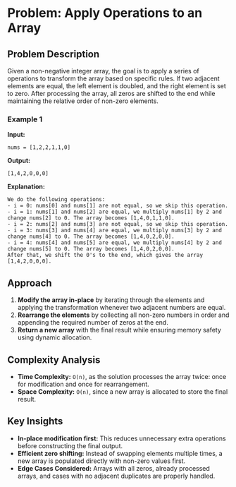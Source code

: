 # Problem: Apply Operations to an Array  

## Problem Description  
Given a non-negative integer array, the goal is to apply a series of operations to transform the array based on specific rules. If two adjacent elements are equal, the left element is doubled, and the right element is set to zero. After processing the array, all zeros are shifted to the end while maintaining the relative order of non-zero elements.  

### Example 1  
**Input:**  
```plaintext
nums = [1,2,2,1,1,0]
```  
**Output:**  
```plaintext
[1,4,2,0,0,0]
```  
**Explanation:**  
```plaintext
We do the following operations:
- i = 0: nums[0] and nums[1] are not equal, so we skip this operation.
- i = 1: nums[1] and nums[2] are equal, we multiply nums[1] by 2 and change nums[2] to 0. The array becomes [1,4,0,1,1,0].
- i = 2: nums[2] and nums[3] are not equal, so we skip this operation.
- i = 3: nums[3] and nums[4] are equal, we multiply nums[3] by 2 and change nums[4] to 0. The array becomes [1,4,0,2,0,0].
- i = 4: nums[4] and nums[5] are equal, we multiply nums[4] by 2 and change nums[5] to 0. The array becomes [1,4,0,2,0,0].
After that, we shift the 0's to the end, which gives the array [1,4,2,0,0,0].
```

## Approach  

1. **Modify the array in-place** by iterating through the elements and applying the transformation whenever two adjacent numbers are equal.  
2. **Rearrange the elements** by collecting all non-zero numbers in order and appending the required number of zeros at the end.  
3. **Return a new array** with the final result while ensuring memory safety using dynamic allocation.  

## Complexity Analysis  

- **Time Complexity:** `O(n)`, as the solution processes the array twice: once for modification and once for rearrangement.  
- **Space Complexity:** `O(n)`, since a new array is allocated to store the final result.  

## Key Insights  

- **In-place modification first:** This reduces unnecessary extra operations before constructing the final output.  
- **Efficient zero shifting:** Instead of swapping elements multiple times, a new array is populated directly with non-zero values first.  
- **Edge Cases Considered:** Arrays with all zeros, already processed arrays, and cases with no adjacent duplicates are properly handled.  
